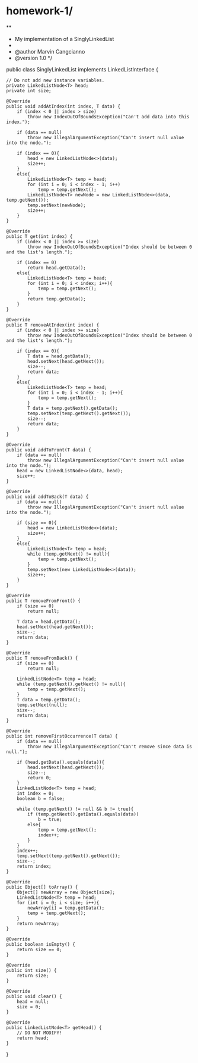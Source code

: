 # homework-1/
**
 * My implementation of a SinglyLinkedList
 *
 * @author Marvin Cangcianno
 * @version 1.0
 */
 
public class SinglyLinkedList<T> implements LinkedListInterface<T> {

    // Do not add new instance variables.
    private LinkedListNode<T> head;
    private int size;

    @Override
    public void addAtIndex(int index, T data) {
        if (index < 0 || index > size)
            throw new IndexOutOfBoundsException("Can't add data into this index.");
        
        if (data == null)
            throw new IllegalArgumentException("Can't insert null value into the node.");
            
        if (index == 0){
            head = new LinkedListNode<>(data);
            size++;
        }
        else{
            LinkedListNode<T> temp = head;
            for (int i = 0; i < index - 1; i++)
                temp = temp.getNext();
            LinkedListNode<T> newNode = new LinkedListNode<>(data, temp.getNext());
            temp.setNext(newNode);
            size++;
        }
    }

    @Override
    public T get(int index) {
        if (index < 0 || index >= size)
            throw new IndexOutOfBoundsException("Index should be between 0 and the list's length.");
        
        if (index == 0)
            return head.getData();
        else{    
            LinkedListNode<T> temp = head;
            for (int i = 0; i < index; i++){
                temp = temp.getNext();
            }
            return temp.getData();
        }
    }

    @Override
    public T removeAtIndex(int index) {
        if (index < 0 || index >= size)
            throw new IndexOutOfBoundsException("Index should be between 0 and the list's length.");
        
        if (index == 0){
            T data = head.getData();
            head.setNext(head.getNext());
            size--;
            return data;
        }
        else{
            LinkedListNode<T> temp = head;
            for (int i = 0; i < index - 1; i++){
                temp = temp.getNext();
            }
            T data = temp.getNext().getData();
            temp.setNext(temp.getNext().getNext());
            size--;
            return data;
        }
    }

    @Override
    public void addToFront(T data) {
        if (data == null)
            throw new IllegalArgumentException("Can't insert null value into the node.");
        head = new LinkedListNode<>(data, head);
        size++;
    }

    @Override
    public void addToBack(T data) {
        if (data == null)
            throw new IllegalArgumentException("Can't insert null value into the node.");
        
        if (size == 0){
            head = new LinkedListNode<>(data);
            size++;
        }
        else{   
            LinkedListNode<T> temp = head;
            while (temp.getNext() != null){
                temp = temp.getNext();
            }
            temp.setNext(new LinkedListNode<>(data));
            size++;
        }
    }

    @Override
    public T removeFromFront() {
        if (size == 0)
            return null;
        
        T data = head.getData();
        head.setNext(head.getNext());
        size--;
        return data;
    }

    @Override
    public T removeFromBack() {
        if (size == 0)
            return null;
        
        LinkedListNode<T> temp = head;
        while (temp.getNext().getNext() != null){
            temp = temp.getNext();
        }
        T data = temp.getData();
        temp.setNext(null);
        size--;
        return data;
    }

    @Override
    public int removeFirstOccurrence(T data) {
        if (data == null)
            throw new IllegalArgumentException("Can't remove since data is null.");
        
        if (head.getData().equals(data)){
            head.setNext(head.getNext());
            size--;
            return 0;
        }
        LinkedListNode<T> temp = head;
        int index = 0;
        boolean b = false;
            
        while (temp.getNext() != null && b != true){
            if (temp.getNext().getData().equals(data))
                b = true;
            else{
                temp = temp.getNext();
                index++;
            }
        }
        index++;
        temp.setNext(temp.getNext().getNext());
        size--;
        return index;
    }

    @Override
    public Object[] toArray() {
        Object[] newArray = new Object[size];
        LinkedListNode<T> temp = head;
        for (int i = 0; i < size; i++){
            newArray[i] = temp.getData();
            temp = temp.getNext();
        }
        return newArray;
    }

    @Override
    public boolean isEmpty() {
        return size == 0;
    }

    @Override
    public int size() {
        return size;
    }

    @Override
    public void clear() {
        head = null;
        size = 0;
    }

    @Override
    public LinkedListNode<T> getHead() {
        // DO NOT MODIFY!
        return head;
    }
}
